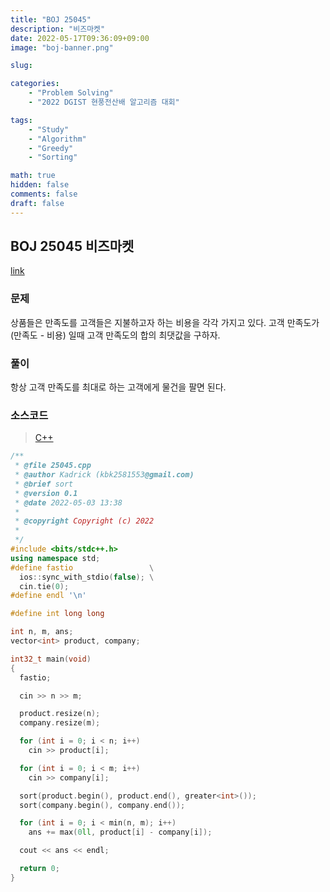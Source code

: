 ```yaml
---
title: "BOJ 25045"
description: "비즈마켓"
date: 2022-05-17T09:36:09+09:00
image: "boj-banner.png"

slug: 

categories:
    - "Problem Solving"
    - "2022 DGIST 현풍전산배 알고리즘 대회"

tags:
    - "Study"
    - "Algorithm"
    - "Greedy"
    - "Sorting"

math: true
hidden: false
comments: false
draft: false
---
```


## BOJ 25045 비즈마켓

[link](https://boj.kr/25045)

### 문제

상품들은 만족도를 고객들은 지불하고자 하는 비용을 각각 가지고 있다. 고객 만족도가 (만족도 - 비용) 일때 고객 만족도의 합의 최댓값을 구하자.

### 풀이

항상 고객 만족도를 최대로 하는 고객에게 물건을 팔면 된다.

### 소스코드

> [C++](https://github.com/Kadrick/PS/blob/main/BOJ/25045.cpp)

```cpp
/**
 * @file 25045.cpp
 * @author Kadrick (kbk2581553@gmail.com)
 * @brief sort
 * @version 0.1
 * @date 2022-05-03 13:38
 *
 * @copyright Copyright (c) 2022
 *
 */
#include <bits/stdc++.h>
using namespace std;
#define fastio                 \
  ios::sync_with_stdio(false); \
  cin.tie(0);
#define endl '\n'

#define int long long

int n, m, ans;
vector<int> product, company;

int32_t main(void)
{
  fastio;

  cin >> n >> m;

  product.resize(n);
  company.resize(m);

  for (int i = 0; i < n; i++)
    cin >> product[i];

  for (int i = 0; i < m; i++)
    cin >> company[i];

  sort(product.begin(), product.end(), greater<int>());
  sort(company.begin(), company.end());

  for (int i = 0; i < min(n, m); i++)
    ans += max(0ll, product[i] - company[i]);

  cout << ans << endl;

  return 0;
}
```
